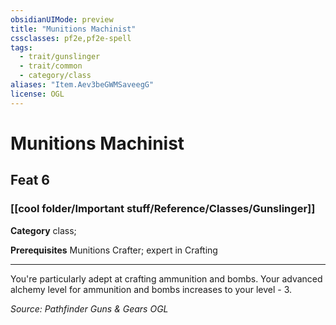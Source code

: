 ```yaml
---
obsidianUIMode: preview
title: "Munitions Machinist"
cssclasses: pf2e,pf2e-spell
tags:
  - trait/gunslinger
  - trait/common
  - category/class
aliases: "Item.Aev3beGWMSaveegG"
license: OGL
---
```

# Munitions Machinist
## Feat 6
### [[cool folder/Important stuff/Reference/Classes/Gunslinger]]

**Category** class; 



**Prerequisites** Munitions Crafter; expert in Crafting
* * *
You're particularly adept at crafting ammunition and bombs. Your advanced alchemy level for ammunition and bombs increases to your level - 3.

*Source: Pathfinder Guns & Gears*
*OGL*